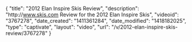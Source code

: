 {
    "title": "2012 Elan Inspire Skis Review",
    "description": "http:\/\/www.skis.com Review for the 2012 Elan Inspire Skis",
    "videoid": "3767278",
    "date_created": "1411361284",
    "date_modified": "1418182025",
    "type": "captivate",
    "layout": "video",
    "url": "\/v\/2012-elan-inspire-skis-review\/3767278"
}